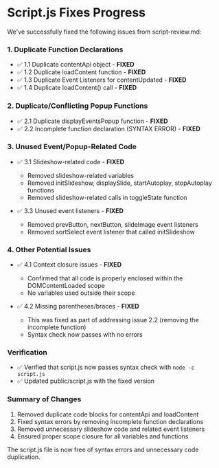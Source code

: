 # Script.js Fixes Progress

We've successfully fixed the following issues from script-review.md:

### 1. Duplicate Function Declarations

- ✅ 1.1 Duplicate contentApi object - **FIXED**
- ✅ 1.2 Duplicate loadContent function - **FIXED**
- ✅ 1.3 Duplicate Event Listeners for contentUpdated - **FIXED**
- ✅ 1.4 Duplicate loadContent() call - **FIXED**

### 2. Duplicate/Conflicting Popup Functions

- ✅ 2.1 Duplicate displayEventsPopup function - **FIXED**
- ✅ 2.2 Incomplete function declaration (SYNTAX ERROR) - **FIXED**

### 3. Unused Event/Popup-Related Code

- ✅ 3.1 Slideshow-related code - **FIXED**
  - Removed slideshow-related variables
  - Removed initSlideshow, displaySlide, startAutoplay, stopAutoplay functions
  - Removed slideshow-related calls in toggleState function
  
- ✅ 3.3 Unused event listeners - **FIXED**
  - Removed prevButton, nextButton, slideImage event listeners
  - Removed sortSelect event listener that called initSlideshow

### 4. Other Potential Issues

- ✅ 4.1 Context closure issues - **FIXED**
  - Confirmed that all code is properly enclosed within the DOMContentLoaded scope
  - No variables used outside their scope
  
- ✅ 4.2 Missing parentheses/braces - **FIXED**
  - This was fixed as part of addressing issue 2.2 (removing the incomplete function)
  - Syntax check now passes with no errors

### Verification

- ✅ Verified that script.js now passes syntax check with `node -c script.js`
- ✅ Updated public/script.js with the fixed version

### Summary of Changes

1. Removed duplicate code blocks for contentApi and loadContent
2. Fixed syntax errors by removing incomplete function declarations
3. Removed unnecessary slideshow code and related event listeners
4. Ensured proper scope closure for all variables and functions

The script.js file is now free of syntax errors and unnecessary code duplication.
